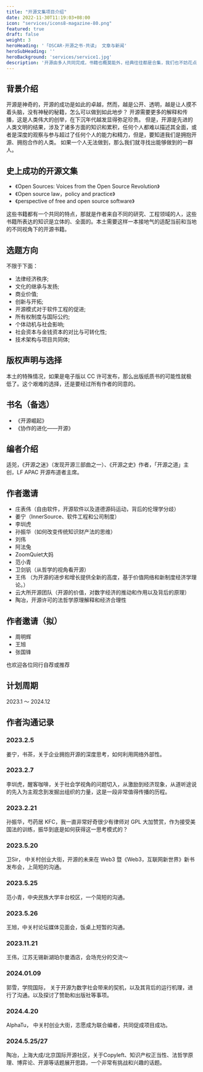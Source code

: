 ```yaml
---
title: "开源文集项目介绍"
date: 2022-11-30T11:19:03+08:00
icon: "services/icons8-magazine-80.png"
featured: true
draft: false
weight: 3
heroHeading: '「OSCAR·开源之书·共读」 文章与新闻'
heroSubHeading: ''
heroBackground: 'services/service1.jpg'
description: '开源由多人共同完成，书籍也概莫能外，经典往往都是合集，我们也不妨花点时间来尝试一番。'
---
```

## 背景介绍

开源是神奇的，开源的成功是如此的卓越，然而，越是公开、透明，越是让人摸不着头脑，没有神秘的秘籍，怎么可以做到如此地步？
开源需要更多的解释和传播，这是人类伟大的创举，在下沉年代越发显得弥足珍贵。
但是，开源是先进的人类文明的结果，涉及了诸多方面的知识和累积，任何个人都难以描述其全面，或者是深度的观察与参与超过了任何个人的能力和精力，但是，要知道我们是拥抱开源、拥抱合作的人类。
如果一个人无法做到，那么我们就寻找出能够做到的一群人。


## 史上成功的开源文集

* 《Open Sources: Voices from the Open Source Revolution》
* 《Open source law，policy and practice》
* 《perspective of free and open source software》

这些书籍都有一个共同的特点，那就是作者来自不同的研究、工程领域的人，这些书籍所表达的知识是立体的、全面的。本土需要这样一本接地气的适配当前和当地的不同视角下的开源书籍。


## 选题方向

不限于下面：

* 法律经济秩序;
* 文化的继承与发扬;
* 商业价值;
* 创新与开拓;
* 开源模式对于软件工程的促进;
* 所有权制度与国际公约;
* 个体动机与社会影响;
* 社会资本与金钱资本的对比与可转化性;
* 技术架构与项目共同体;


## 版权声明与选择

本土的特殊情况，如果是电子版以 CC 许可发布，那么出版纸质书的可能性就极低了。这个艰难的选择，还是要经过所有作者的同意的。


## 书名（备选）

* 《开源崛起》
* 《协作的进化——开源》


## 编者介绍

适兕，《开源之迷》（发现开源三部曲之一）、《开源之史》作者，「开源之道」主创，LF APAC 开源布道者主席。


## 作者邀请

* 庄表伟（自由软件，开源软件以及道德源码运动，背后的伦理学分歧）
* 姜宁（InnerSource、软件工程和公司制度）
* 李圳虎
* 孙振华（如何改变传统知识财产法的思维）
* 刘伟
* 阿法兔
* ZoomQuiet大妈
* 范小青
* 卫剑钒（从哲学的视角看开源）
* 王伟 （为开源的进步和增长提供全新的高度，基于价值网络和新制度经济学理论。）
* 云大所开源团队（开源的价值，对数字经济的推动和作用以及背后的原理）
* 陶冶，开源许可的法哲学原理解释和经济合理性


## 作者邀请（拟）

* 周明辉
* 王旭
* 张国锋

也欢迎各位同行自荐或推荐


## 计划周期
2023.1 ～ 2024.12 


## 作者沟通记录

### 2023.2.5

姜宁，书茶，关于企业拥抱开源的深度思考，如何利用网络外部性。

### 2023.2.7

李圳虎，醒客咖啡，关于社会学视角的问题切入，从激励到经济现象，从道听途说的先入为主观念到发掘出组织的力量，这是一段非常值得传播的历程。

### 2023.2.21

孙振华，芍药居 KFC，我一直非常好奇很少有律师对 GPL 大加赞赏，作为接受美国法的训练，振华到底是如何获得这一思考模式的？

### 2023.5.20 

卫Sir， 中关村创业大街，开源的未来在 Web3 暨《Web3，互联网新世界》新书发布会，上简短的沟通。

### 2023.5.25

范小青，中央民族大学丰台校区，一个简短的沟通。

### 2023.5.26

王旭，中关村论坛媒体见面会，饭桌上短暂的沟通。

### 2023.11.21 

王伟，江苏无锡新湖珀尔曼酒店，会场充分的交流～ 

### 2024.01.09

郭雪，学院国际， 关于开源为数字社会带来的契机，以及其背后的运行机理，进行了沟通。以及探讨了赞助和出版社等事项。

### 2024.4.20

AlphaTu， 中关村创业大街，志愿成为联合编者，共同促成项目成功。

### 2024.5.25/27

陶冶，上海大成/北京国际开源社区，关于Copyleft、知识产权正当性、法哲学原理、博弈论、开源等话题展开思路，一个非常有挑战和兴趣的话题。
